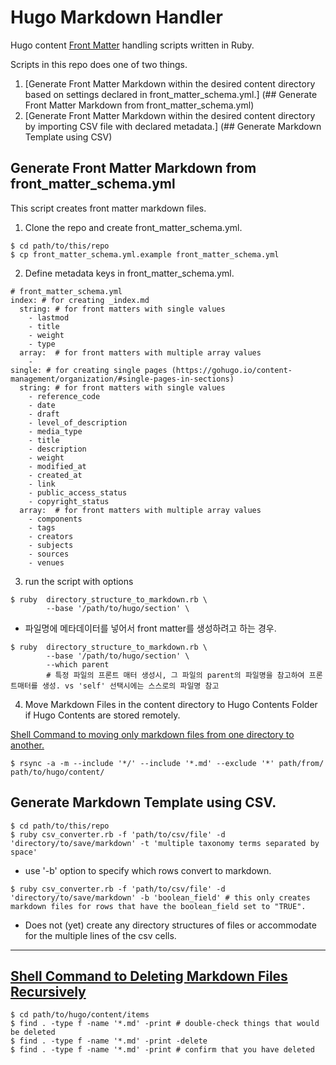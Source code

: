 # Hugo Markdown Handler
Hugo content [Front Matter](https://gohugo.io/content-management/front-matter/) handling scripts written in Ruby.

Scripts in this repo does one of two things.
1. [Generate Front Matter Markdown within the desired content directory based on settings declared in front_matter_schema.yml.] (## Generate Front Matter Markdown from front_matter_schema.yml)
2. [Generate Front Matter Markdown within the desired content directory by importing CSV file with declared metadata.] (## Generate Markdown Template using CSV)

## Generate Front Matter Markdown from front_matter_schema.yml
This script creates front matter markdown files.
1. Clone the repo and create front_matter_schema.yml.
```
$ cd path/to/this/repo
$ cp front_matter_schema.yml.example front_matter_schema.yml
```

2. Define metadata keys in front_matter_schema.yml.
```
# front_matter_schema.yml
index: # for creating _index.md
  string: # for front matters with single values
    - lastmod
    - title
    - weight
    - type
  array:  # for front matters with multiple array values
    -
single: # for creating single pages (https://gohugo.io/content-management/organization/#single-pages-in-sections)
  string: # for front matters with single values
    - reference_code
    - date
    - draft
    - level_of_description
    - media_type
    - title
    - description
    - weight
    - modified_at
    - created_at
    - link
    - public_access_status
    - copyright_status
  array:  # for front matters with multiple array values
    - components
    - tags
    - creators
    - subjects
    - sources
    - venues
```
3. run the script with options

```
$ ruby  directory_structure_to_markdown.rb \
        --base '/path/to/hugo/section' \
```
* 파일명에 메타데이터를 넣어서 front matter를 생성하려고 하는 경우.

```
$ ruby  directory_structure_to_markdown.rb \
        --base '/path/to/hugo/section' \
        --which parent 
        # 특정 파일의 프론트 매터 생성시, 그 파일의 parent의 파일명을 참고하여 프론트매터를 생성. vs 'self' 선택시에는 스스로의 파일명 참고
```

4. Move Markdown Files in the content directory to Hugo Contents Folder if Hugo Contents are stored remotely.

[Shell Command to moving only markdown files from one directory to another.](https://ostechnix.com/copy-specific-file-types-while-keeping-directory-structure-in-linux/)
```
$ rsync -a -m --include '*/' --include '*.md' --exclude '*' path/from/ path/to/hugo/content/
```

## Generate Markdown Template using CSV.
```
$ cd path/to/this/repo
$ ruby csv_converter.rb -f 'path/to/csv/file' -d 'directory/to/save/markdown' -t 'multiple taxonomy terms separated by space'
```
* use '-b' option to specify which rows convert to markdown.
```
$ ruby csv_converter.rb -f 'path/to/csv/file' -d 'directory/to/save/markdown' -b 'boolean_field' # this only creates markdown files for rows that have the boolean_field set to "TRUE".

```
* Does not (yet) create any directory structures of files or accommodate for the multiple lines of the csv cells.

________________
## [Shell Command to Deleting Markdown Files Recursively](https://www.baeldung.com/linux/recursively-delete-files-with-extension)
```
$ cd path/to/hugo/content/items
$ find . -type f -name '*.md' -print # double-check things that would be deleted
$ find . -type f -name '*.md' -print -delete 
$ find . -type f -name '*.md' -print # confirm that you have deleted
```
